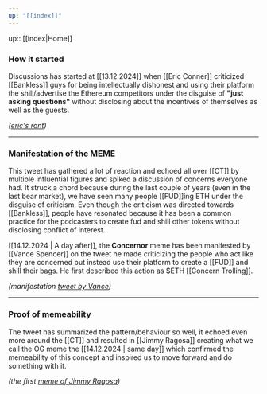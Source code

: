 ```yaml
---
up: "[[index]]"
---
```

up:: [[index|Home]]


### How it started

Discussions has started at [[13.12.2024]] when [[Eric Conner]] criticized [[Bankless]] guys for being intellectually dishonest and using their platform the shill/advertise the Ethereum competitors under the disguise of **"just asking questions"** without disclosing about the incentives of themselves as well as the guests. 

*([eric's rant](https://x.com/econoar/status/1867397649122705495))*

---
### Manifestation of the MEME

This tweet has gathered a lot of reaction and echoed all over [[CT]] by multiple influential figures and spiked a discussion of concerns everyone had. It struck a chord because during the last couple of years (even in the last bear market), we have seen many people [[FUD]]ing ETH under the disguise of criticism. Even though the criticism was directed towards [[Bankless]], people have resonated because it has been a common practice for the podcasters to create fud and shill other tokens without disclosing conflict of interest.

[[14.12.2024 | A day after]], the **Concernor** meme has been manifested by [[Vance Spencer]]  on the tweet he made criticizing the people who act like they are concerned but instead use their platform to create a [[FUD]]  and shill their bags. He first described this action as $ETH [[Concern Trolling]]. 

*(manifestation [tweet by Vance](https://x.com/pythianism/status/1867696590301147210))*

---

### Proof of memeability

The tweet has summarized the pattern/behaviour so well, it echoed even more around the [[CT]] and resulted in [[Jimmy Ragosa]] creating what we call the OG meme the [[14.12.2024 | same day]]  which confirmed the memeability of this concept and inspired us to move forward and do something with it.

*(the first [meme of Jimmy Ragosa](https://x.com/JimmyRagosa/status/1867851801652826546))*
